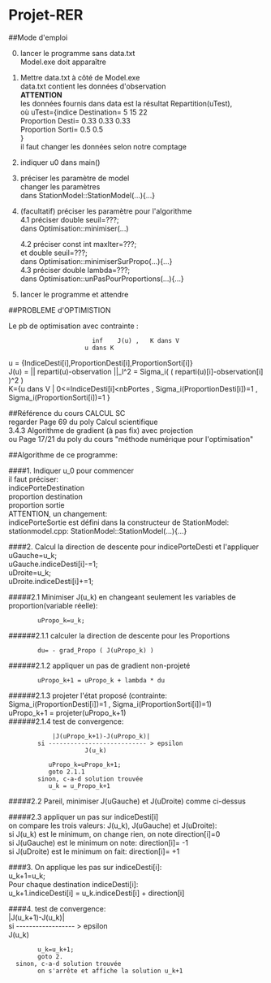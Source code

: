 # Projet-RER

##Mode d'emploi

0. lancer le programme sans data.txt  
      Model.exe doit apparaître
1. Mettre data.txt à côté de Model.exe  
      data.txt contient les données d'observation  
      **ATTENTION**  
      les données fournis dans data est la résultat
      Repartition(uTest),  
      où uTest={indice Destination= 5 15 22  
                Proportion Desti= 0.33 0.33 0.33  
                Proportion Sorti= 0.5 0.5  
                }  
      il faut changer les données selon notre comptage  

2. indiquer u0 dans main()  
3. préciser les paramètre de model  
      changer les paramètres  
      dans StationModel::StationModel(...){...}  
4. (facultatif) préciser les paramètre pour l'algorithme  
      4.1 préciser double seuil=???;  
         dans Optimisation::minimiser(...)  

      4.2 préciser const int maxIter=???;  
               et  double seuil=???;  
         dans Optimisation::minimiserSurPropo(...){...}  
      4.3 préciser double lambda=???;  
         dans Optimisation::unPasPourProportions(...){...}  
5. lancer le programme et attendre  


##PROBLEME d'OPTIMISTION

Le pb de optimisation avec contrainte :

                           inf    J(u) ,   K dans V    
                         u dans K  
u = {IndiceDesti[i],ProportionDesti[i],ProportionSorti[i]}  
J(u) = || reparti(u)-observation ||_l^2 = Sigma_i( ( reparti(u)[i]-observation[i] )^2 )  
K={u dans V | 0<=IndiceDesti[i]<nbPortes , Sigma_i(ProportionDesti[i])=1 , Sigma_i(ProportionSorti[i])=1 }  

##Référence du cours CALCUL SC  
regarder Page 69 du poly Calcul scientifique   
3.4.3 Algorithme de gradient (à pas fix) avec projection  
ou Page 17/21 du poly du cours "méthode numérique pour l'optimisation"  

##Algorithme de ce programme:

####1. Indiquer u_0 pour commencer  
    il faut préciser:  
        indicePorteDestination  
        proportion destination   
        proportion sortie  
    ATTENTION, un changement:  
        indicePorteSortie est défini dans la constructeur de StationModel:  
        stationmodel.cpp: StationModel::StationModel(...){...}  
   
####2. Calcul la direction de descente pour indicePorteDesti et l'appliquer  
      uGauche=u_k;  
      uGauche.indiceDesti[i]-=1;  
      uDroite=u_k;  
      uDroite.indiceDesti[i]+=1;  
      
#####2.1 Minimiser J(u_k) en changeant seulement les variables de proportion(variable réelle):  
      
            uPropo_k=u_k;  
      
######2.1.1 calculer la direction de descente pour les Proportions   
         
            du= - grad_Propo ( J(uPropo_k) )  
######2.1.2 appliquer un pas de gradient non-projeté   
         
            uPropo_k+1 = uPropo_k + lambda * du  
######2.1.3 projeter l'état proposé (contrainte: Sigma_i(ProportionDesti[i])=1 , Sigma_i(ProportionSorti[i])=1)   
            uPropo_k+1 = projeter(uPropo_k+1)  
######2.1.4 test de convergence:
         
                |J(uPropo_k+1)-J(uPropo_k)|  
            si --------------------------- > epsilon  
                         J(u_k)  
                        
               uPropo_k=uPropo_k+1;  
               goto 2.1.1
            sinon, c-a-d solution trouvée  
               u_k = u_Propo_k+1  
      
#####2.2 Pareil, minimiser J(uGauche) et J(uDroite) comme ci-dessus  
      
#####2.3 appliquer un pas sur indiceDesti[i]  
         on compare les trois valeurs: J(u_k), J(uGauche) et J(uDroite):  
         si J(u_k) est le minimum, on change rien, on note direction[i]=0  
         si J(uGauche) est le minimum on note: direction[i]= -1  
         si J(uDroite) est le minimum on fait: direction[i]= +1  

####3. On applique les pas sur indiceDesti[i]:  
      u_k+1=u_k;  
      Pour chaque destination indiceDesti[i]:  
         u_k+1.indiceDesti[i] = u_k.indiceDesti[i] + direction[i]  
         
####4. test de convergence:  
          |J(u_k+1)-J(u_k)|  
      si ------------------ > epsilon  
            J(u_k)  
                         
            u_k=u_k+1;  
            goto 2.  
      sinon, c-a-d solution trouvée  
            on s'arrête et affiche la solution u_k+1  
